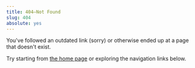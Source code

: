 ```yaml
---
title: 404—Not Found
slug: 404
absolute: yes
---
```


You've followed an outdated link (sorry) or otherwise ended up at a page that
doesn't exist.

Try starting from [the home page](index) or exploring the navigation links
below.
